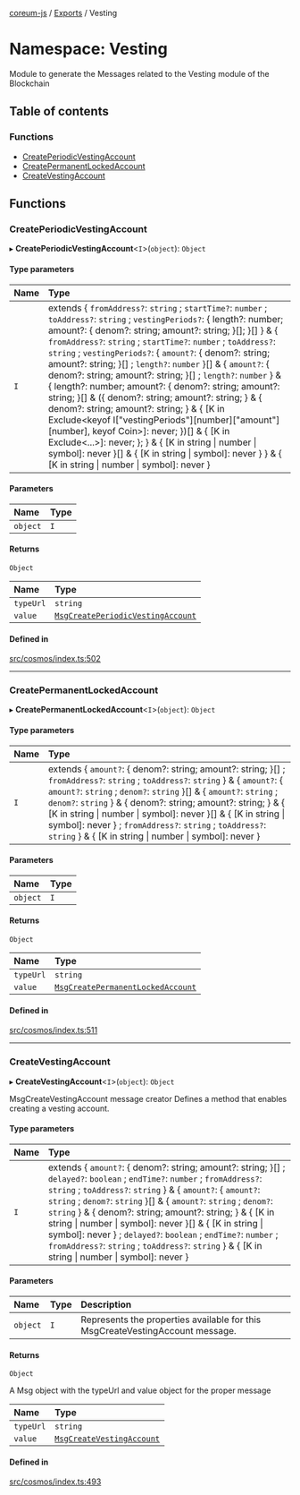 [coreum-js](../README.md) / [Exports](../modules.md) / Vesting

# Namespace: Vesting

Module to generate the Messages related to the Vesting module of the Blockchain

## Table of contents

### Functions

- [CreatePeriodicVestingAccount](Vesting.md#createperiodicvestingaccount)
- [CreatePermanentLockedAccount](Vesting.md#createpermanentlockedaccount)
- [CreateVestingAccount](Vesting.md#createvestingaccount)

## Functions

### CreatePeriodicVestingAccount

▸ **CreatePeriodicVestingAccount**<`I`\>(`object`): `Object`

#### Type parameters

| Name | Type |
| :------ | :------ |
| `I` | extends { `fromAddress?`: `string` ; `startTime?`: `number` ; `toAddress?`: `string` ; `vestingPeriods?`: { length?: number; amount?: { denom?: string; amount?: string; }[]; }[]  } & { `fromAddress?`: `string` ; `startTime?`: `number` ; `toAddress?`: `string` ; `vestingPeriods?`: { `amount?`: { denom?: string; amount?: string; }[] ; `length?`: `number`  }[] & { `amount?`: { denom?: string; amount?: string; }[] ; `length?`: `number`  } & { length?: number; amount?: { denom?: string; amount?: string; }[] & ({ denom?: string; amount?: string; } & { denom?: string; amount?: string; } & { [K in Exclude<keyof I["vestingPeriods"][number]["amount"][number], keyof Coin\>]: never; })[] & { [K in Exclude<...\>]: never; }; } & { [K in string \| number \| symbol]: never }[] & { [K in string \| symbol]: never }  } & { [K in string \| number \| symbol]: never } |

#### Parameters

| Name | Type |
| :------ | :------ |
| `object` | `I` |

#### Returns

`Object`

| Name | Type |
| :------ | :------ |
| `typeUrl` | `string` |
| `value` | [`MsgCreatePeriodicVestingAccount`](internal_.md#msgcreateperiodicvestingaccount) |

#### Defined in

[src/cosmos/index.ts:502](https://github.com/CooperFoundation/coreum-js/blob/bdb622b/src/cosmos/index.ts#L502)

___

### CreatePermanentLockedAccount

▸ **CreatePermanentLockedAccount**<`I`\>(`object`): `Object`

#### Type parameters

| Name | Type |
| :------ | :------ |
| `I` | extends { `amount?`: { denom?: string; amount?: string; }[] ; `fromAddress?`: `string` ; `toAddress?`: `string`  } & { `amount?`: { `amount?`: `string` ; `denom?`: `string`  }[] & { `amount?`: `string` ; `denom?`: `string`  } & { denom?: string; amount?: string; } & { [K in string \| number \| symbol]: never }[] & { [K in string \| symbol]: never } ; `fromAddress?`: `string` ; `toAddress?`: `string`  } & { [K in string \| number \| symbol]: never } |

#### Parameters

| Name | Type |
| :------ | :------ |
| `object` | `I` |

#### Returns

`Object`

| Name | Type |
| :------ | :------ |
| `typeUrl` | `string` |
| `value` | [`MsgCreatePermanentLockedAccount`](internal_.md#msgcreatepermanentlockedaccount) |

#### Defined in

[src/cosmos/index.ts:511](https://github.com/CooperFoundation/coreum-js/blob/bdb622b/src/cosmos/index.ts#L511)

___

### CreateVestingAccount

▸ **CreateVestingAccount**<`I`\>(`object`): `Object`

MsgCreateVestingAccount message creator
Defines a method that enables creating a vesting account.

#### Type parameters

| Name | Type |
| :------ | :------ |
| `I` | extends { `amount?`: { denom?: string; amount?: string; }[] ; `delayed?`: `boolean` ; `endTime?`: `number` ; `fromAddress?`: `string` ; `toAddress?`: `string`  } & { `amount?`: { `amount?`: `string` ; `denom?`: `string`  }[] & { `amount?`: `string` ; `denom?`: `string`  } & { denom?: string; amount?: string; } & { [K in string \| number \| symbol]: never }[] & { [K in string \| symbol]: never } ; `delayed?`: `boolean` ; `endTime?`: `number` ; `fromAddress?`: `string` ; `toAddress?`: `string`  } & { [K in string \| number \| symbol]: never } |

#### Parameters

| Name | Type | Description |
| :------ | :------ | :------ |
| `object` | `I` | Represents the properties available for this MsgCreateVestingAccount message. |

#### Returns

`Object`

A Msg object with the typeUrl and value object for the proper message

| Name | Type |
| :------ | :------ |
| `typeUrl` | `string` |
| `value` | [`MsgCreateVestingAccount`](internal_.md#msgcreatevestingaccount) |

#### Defined in

[src/cosmos/index.ts:493](https://github.com/CooperFoundation/coreum-js/blob/bdb622b/src/cosmos/index.ts#L493)
